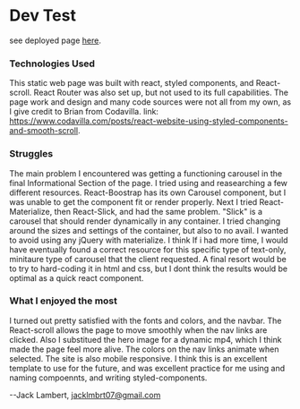 # Dev Test
see deployed page [here](http://jacklmbrt07.git.io/roostergrin-dev-test).

### Technologies Used
This static web page was built with react, styled components, and React-scroll. React Router was also set up, but not used to its full capabilities. The page work and design and many code sources were not all from my own, as I give credit to Brian from Codavilla. link: https://www.codavilla.com/posts/react-website-using-styled-components-and-smooth-scroll. 

### Struggles
The main problem I encountered was getting a functioning carousel in the final Informational Section of the page. I tried using and reasearching a few different resources. React-Boostrap has its own Carousel component, but I was unable to get the component fit or render properly. Next I tried React-Materialize, then React-Slick, and had the same problem. "Slick" is a carousel that should render dynamically in any container. I tried changing around the sizes and settings of the container, but also to no avail. I wanted to avoid using any jQuery with materialize. I think If i had more time, I would have eventually found a correct resource for this specific type of text-only, minitaure type of carousel that the client requested. A final resort would be to try to hard-coding it in html and css, but I dont think the results would be optimal as a quick react component. 

### What I enjoyed the most
I turned out pretty satisfied with the fonts and colors, and the navbar. The React-scroll allows the page to move smoothly when the nav links are clicked. Also I substitued the hero image for a dynamic mp4, which I think made the page feel more alive. The colors on the nav links animate when selected. The site is also mobile responsive. I think this is an excellent template to use for the future, and was excellent practice for me using and naming compoennts, and writing styled-components.

--Jack Lambert, jacklmbrt07@gmail.com
